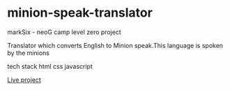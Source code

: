 # minion-speak-translator
markSix - neoG camp level zero project

Translator which converts English to Minion speak.This language is spoken by the minions

tech stack html css javascript

[Live project](https://minion-speak-translator-sharath-io.netlify.app)
